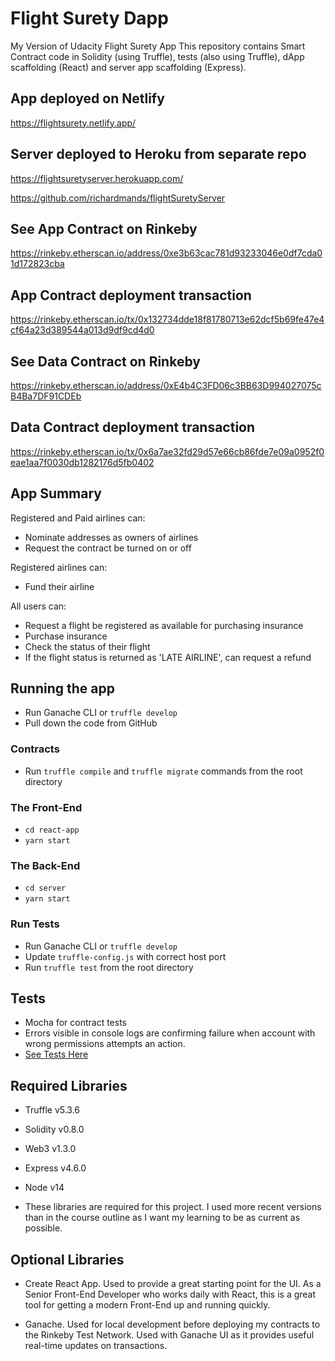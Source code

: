 # Flight Surety Dapp
My Version of Udacity Flight Surety App
This repository contains Smart Contract code in Solidity (using Truffle), tests (also using Truffle), dApp scaffolding (React) and server app scaffolding (Express).

## App deployed on Netlify
https://flightsurety.netlify.app/
## Server deployed to Heroku from separate repo
https://flightsuretyserver.herokuapp.com/

https://github.com/richardmands/flightSuretyServer
## See App Contract on Rinkeby
https://rinkeby.etherscan.io/address/0xe3b63cac781d93233046e0df7cda01d172823cba
## App Contract deployment transaction
https://rinkeby.etherscan.io/tx/0x132734dde18f81780713e62dcf5b69fe47e4cf64a23d389544a013d9df9cd4d0
## See Data Contract on Rinkeby
https://rinkeby.etherscan.io/address/0xE4b4C3FD06c3BB63D994027075cB4Ba7DF91CDEb
## Data Contract deployment transaction
https://rinkeby.etherscan.io/tx/0x6a7ae32fd29d57e66cb86fde7e09a0952f0eae1aa7f0030db1282176d5fb0402

## App Summary
Registered and Paid airlines can:
- Nominate addresses as owners of airlines
- Request the contract be turned on or off

Registered airlines can:
- Fund their airline

All users can:
- Request a flight be registered as available for purchasing insurance
- Purchase insurance
- Check the status of their flight
- If the flight status is returned as 'LATE AIRLINE', can request a refund

## Running the app
- Run Ganache CLI or `truffle develop`
- Pull down the code from GitHub

### Contracts
- Run `truffle compile` and `truffle migrate` commands from the root directory

### The Front-End
- `cd react-app`
- `yarn start`

### The Back-End
- `cd server`
- `yarn start`

### Run Tests
- Run Ganache CLI or `truffle develop`
- Update `truffle-config.js` with correct host port
- Run `truffle test` from the root directory

## Tests
- Mocha for contract tests
- Errors visible in console logs are confirming failure when account with wrong permissions attempts an action.
- [See Tests Here](https://github.com/richardmands/supplyChain/blob/master/test/TestSupplychain.js)

## Required Libraries
- Truffle v5.3.6
- Solidity v0.8.0
- Web3 v1.3.0
- Express v4.6.0
- Node v14

- These libraries are required for this project. I used more recent versions than in the course outline as I want my learning to be as current as possible.

## Optional Libraries
- Create React App. Used to provide a great starting point for the UI. As a Senior Front-End Developer who works daily with React, this is a great tool for getting a modern Front-End up and running quickly.

- Ganache. Used for local development before deploying my contracts to the Rinkeby Test Network. Used with Ganache UI as it provides useful real-time updates on transactions.
